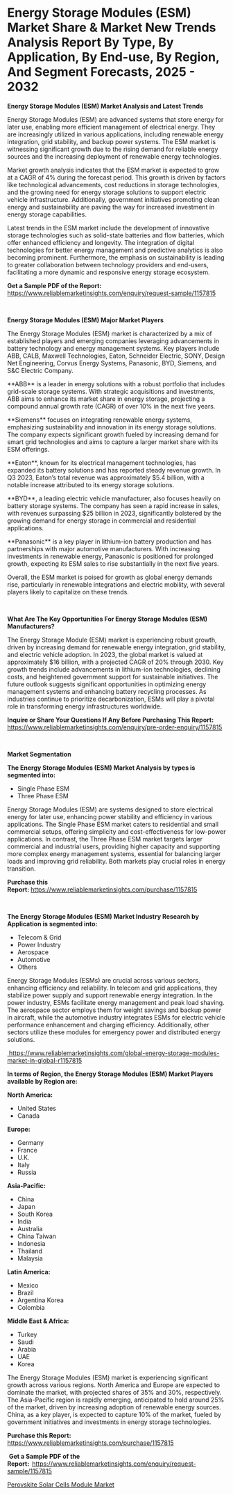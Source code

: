 <p><h1>Energy Storage Modules (ESM) Market Share & Market New Trends Analysis Report By Type, By Application, By End-use, By Region, And Segment Forecasts, 2025 - 2032</h1></p><p><strong>Energy Storage Modules (ESM) Market Analysis and Latest Trends</strong></p>
<p><p>Energy Storage Modules (ESM) are advanced systems that store energy for later use, enabling more efficient management of electrical energy. They are increasingly utilized in various applications, including renewable energy integration, grid stability, and backup power systems. The ESM market is witnessing significant growth due to the rising demand for reliable energy sources and the increasing deployment of renewable energy technologies.</p><p>Market growth analysis indicates that the ESM market is expected to grow at a CAGR of 4% during the forecast period. This growth is driven by factors like technological advancements, cost reductions in storage technologies, and the growing need for energy storage solutions to support electric vehicle infrastructure. Additionally, government initiatives promoting clean energy and sustainability are paving the way for increased investment in energy storage capabilities.</p><p>Latest trends in the ESM market include the development of innovative storage technologies such as solid-state batteries and flow batteries, which offer enhanced efficiency and longevity. The integration of digital technologies for better energy management and predictive analytics is also becoming prominent. Furthermore, the emphasis on sustainability is leading to greater collaboration between technology providers and end-users, facilitating a more dynamic and responsive energy storage ecosystem.</p></p>
<p><strong>Get a Sample PDF of the Report:&nbsp;</strong> <a href="https://www.reliablemarketinsights.com/enquiry/request-sample/1157815?utm_campaign=2606&utm_medium=2&utm_source=Github&utm_content=ia&utm_term=07042025&utm_id=energy-storage-modules-esm">https://www.reliablemarketinsights.com/enquiry/request-sample/1157815</a></p>
<p>&nbsp;</p>
<p><strong>Energy Storage Modules (ESM) Major Market Players</strong></p>
<p><p>The Energy Storage Modules (ESM) market is characterized by a mix of established players and emerging companies leveraging advancements in battery technology and energy management systems. Key players include ABB, CALB, Maxwell Technologies, Eaton, Schneider Electric, SONY, Design Net Engineering, Corvus Energy Systems, Panasonic, BYD, Siemens, and S&C Electric Company.</p><p>**ABB** is a leader in energy solutions with a robust portfolio that includes grid-scale storage systems. With strategic acquisitions and investments, ABB aims to enhance its market share in energy storage, projecting a compound annual growth rate (CAGR) of over 10% in the next five years.</p><p>**Siemens** focuses on integrating renewable energy systems, emphasizing sustainability and innovation in its energy storage solutions. The company expects significant growth fueled by increasing demand for smart grid technologies and aims to capture a larger market share with its ESM offerings.</p><p>**Eaton**, known for its electrical management technologies, has expanded its battery solutions and has reported steady revenue growth. In Q3 2023, Eaton’s total revenue was approximately $5.4 billion, with a notable increase attributed to its energy storage solutions.</p><p>**BYD**, a leading electric vehicle manufacturer, also focuses heavily on battery storage systems. The company has seen a rapid increase in sales, with revenues surpassing $25 billion in 2023, significantly bolstered by the growing demand for energy storage in commercial and residential applications.</p><p>**Panasonic** is a key player in lithium-ion battery production and has partnerships with major automotive manufacturers. With increasing investments in renewable energy, Panasonic is positioned for prolonged growth, expecting its ESM sales to rise substantially in the next five years.</p><p>Overall, the ESM market is poised for growth as global energy demands rise, particularly in renewable integrations and electric mobility, with several players likely to capitalize on these trends.</p></p>
<p>&nbsp;</p>
<p><strong>What Are The Key Opportunities For Energy Storage Modules (ESM) Manufacturers?</strong></p>
<p><p>The Energy Storage Module (ESM) market is experiencing robust growth, driven by increasing demand for renewable energy integration, grid stability, and electric vehicle adoption. In 2023, the global market is valued at approximately $16 billion, with a projected CAGR of 20% through 2030. Key growth trends include advancements in lithium-ion technologies, declining costs, and heightened government support for sustainable initiatives. The future outlook suggests significant opportunities in optimizing energy management systems and enhancing battery recycling processes. As industries continue to prioritize decarbonization, ESMs will play a pivotal role in transforming energy infrastructures worldwide.</p></p>
<p><strong>Inquire or Share Your Questions If Any Before Purchasing This Report:</strong> <a href="https://www.reliablemarketinsights.com/enquiry/pre-order-enquiry/1157815?utm_campaign=2606&utm_medium=2&utm_source=Github&utm_content=ia&utm_term=07042025&utm_id=energy-storage-modules-esm">https://www.reliablemarketinsights.com/enquiry/pre-order-enquiry/1157815</a></p>
<p>&nbsp;</p>
<p><strong>Market Segmentation</strong></p>
<p><strong>The Energy Storage Modules (ESM) Market Analysis by types is segmented into:</strong></p>
<p><ul><li>Single Phase ESM</li><li>Three Phase ESM</li></ul></p>
<p><p>Energy Storage Modules (ESM) are systems designed to store electrical energy for later use, enhancing power stability and efficiency in various applications. The Single Phase ESM market caters to residential and small commercial setups, offering simplicity and cost-effectiveness for low-power applications. In contrast, the Three Phase ESM market targets larger commercial and industrial users, providing higher capacity and supporting more complex energy management systems, essential for balancing larger loads and improving grid reliability. Both markets play crucial roles in energy transition.</p></p>
<p><strong>Purchase this Report:&nbsp;</strong><a href="https://www.reliablemarketinsights.com/purchase/1157815?utm_campaign=2606&utm_medium=2&utm_source=Github&utm_content=ia&utm_term=07042025&utm_id=energy-storage-modules-esm">https://www.reliablemarketinsights.com/purchase/1157815</a></p>
<p>&nbsp;</p>
<p><strong>The Energy Storage Modules (ESM) Market Industry Research by Application is segmented into:</strong></p>
<p><ul><li>Telecom & Grid</li><li>Power Industry</li><li>Aerospace</li><li>Automotive</li><li>Others</li></ul></p>
<p><p>Energy Storage Modules (ESMs) are crucial across various sectors, enhancing efficiency and reliability. In telecom and grid applications, they stabilize power supply and support renewable energy integration. In the power industry, ESMs facilitate energy management and peak load shaving. The aerospace sector employs them for weight savings and backup power in aircraft, while the automotive industry integrates ESMs for electric vehicle performance enhancement and charging efficiency. Additionally, other sectors utilize these modules for emergency power and distributed energy solutions.</p></p>
<p><a href="https://www.reliablemarketinsights.com/global-energy-storage-modules-market-in-global-r1157815?utm_campaign=2606&utm_medium=2&utm_source=Github&utm_content=ia&utm_term=07042025&utm_id=energy-storage-modules-esm">&nbsp;https://www.reliablemarketinsights.com/global-energy-storage-modules-market-in-global-r1157815</a></p>
<p><strong>In terms of Region, the Energy Storage Modules (ESM) Market Players available by Region are:</strong></p>
<p>
    <p> <strong> North America: </strong>
        <ul>
            <li>United States</li>
            <li>Canada</li>
        </ul>
        </p> 
    <p> <strong> Europe: </strong>
        <ul>
            <li>Germany</li>
            <li>France</li>
            <li>U.K.</li>
            <li>Italy</li>
            <li>Russia</li>
        </ul>
        </p> 
    <p> <strong> Asia-Pacific: </strong>
        <ul>
            <li>China</li>
            <li>Japan</li>
            <li>South Korea</li>
            <li>India</li>
            <li>Australia</li>
            <li>China Taiwan</li>
            <li>Indonesia</li>
            <li>Thailand</li>
            <li>Malaysia</li>
        </ul>
        </p> 
    <p> <strong> Latin America: </strong>
        <ul>
            <li>Mexico</li>
            <li>Brazil</li>
            <li>Argentina Korea</li>
            <li>Colombia</li>
        </ul>
        </p> 
    <p> <strong> Middle East & Africa: </strong>
        <ul>
            <li>Turkey</li>
            <li>Saudi</li>
            <li>Arabia</li>
            <li>UAE</li>
            <li>Korea</li>
        </ul>
    </p>
    </p>
<p><p>The Energy Storage Modules (ESM) market is experiencing significant growth across various regions. North America and Europe are expected to dominate the market, with projected shares of 35% and 30%, respectively. The Asia-Pacific region is rapidly emerging, anticipated to hold around 25% of the market, driven by increasing adoption of renewable energy sources. China, as a key player, is expected to capture 10% of the market, fueled by government initiatives and investments in energy storage technologies.</p></p>
<p><strong>Purchase this Report: </strong><a href="https://www.reliablemarketinsights.com/purchase/1157815?utm_campaign=2606&utm_medium=2&utm_source=Github&utm_content=ia&utm_term=07042025&utm_id=energy-storage-modules-esm">https://www.reliablemarketinsights.com/purchase/1157815</a></p>
<p>&nbsp;<strong>Get a Sample PDF of the Report:&nbsp;&nbsp;</strong><a href="https://www.reliablemarketinsights.com/enquiry/request-sample/1157815?utm_campaign=2606&utm_medium=2&utm_source=Github&utm_content=ia&utm_term=07042025&utm_id=energy-storage-modules-esm">https://www.reliablemarketinsights.com/enquiry/request-sample/1157815</a></p>
<p><strong></strong></p>
<p><p><a href="https://github.com/manesros8/Market-Research-Report-List-1/blob/main/perovskite-solar-cells-module-market.md?utm_campaign=2606&utm_medium=2&utm_source=Github&utm_content=ia&utm_term=07042025&utm_id=energy-storage-modules-esm">Perovskite Solar Cells Module Market</a></p></p>